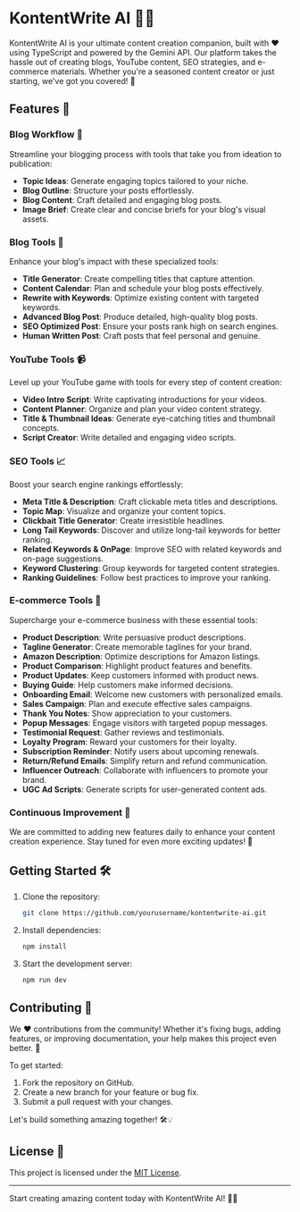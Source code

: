# KontentWrite AI 🚀✨

KontentWrite AI is your ultimate content creation companion, built with ❤️ using TypeScript and powered by the Gemini API. Our platform takes the hassle out of creating blogs, YouTube content, SEO strategies, and e-commerce materials. Whether you're a seasoned content creator or just starting, we've got you covered! 🌟

## Features 🎉

### Blog Workflow 📝
Streamline your blogging process with tools that take you from ideation to publication:
- **Topic Ideas**: Generate engaging topics tailored to your niche.
- **Blog Outline**: Structure your posts effortlessly.
- **Blog Content**: Craft detailed and engaging blog posts.
- **Image Brief**: Create clear and concise briefs for your blog's visual assets.

### Blog Tools 🔧
Enhance your blog's impact with these specialized tools:
- **Title Generator**: Create compelling titles that capture attention.
- **Content Calendar**: Plan and schedule your blog posts effectively.
- **Rewrite with Keywords**: Optimize existing content with targeted keywords.
- **Advanced Blog Post**: Produce detailed, high-quality blog posts.
- **SEO Optimized Post**: Ensure your posts rank high on search engines.
- **Human Written Post**: Craft posts that feel personal and genuine.

### YouTube Tools 📹
Level up your YouTube game with tools for every step of content creation:
- **Video Intro Script**: Write captivating introductions for your videos.
- **Content Planner**: Organize and plan your video content strategy.
- **Title & Thumbnail Ideas**: Generate eye-catching titles and thumbnail concepts.
- **Script Creator**: Write detailed and engaging video scripts.

### SEO Tools 📈
Boost your search engine rankings effortlessly:
- **Meta Title & Description**: Craft clickable meta titles and descriptions.
- **Topic Map**: Visualize and organize your content topics.
- **Clickbait Title Generator**: Create irresistible headlines.
- **Long Tail Keywords**: Discover and utilize long-tail keywords for better ranking.
- **Related Keywords & OnPage**: Improve SEO with related keywords and on-page suggestions.
- **Keyword Clustering**: Group keywords for targeted content strategies.
- **Ranking Guidelines**: Follow best practices to improve your ranking.

### E-commerce Tools 🛒
Supercharge your e-commerce business with these essential tools:
- **Product Description**: Write persuasive product descriptions.
- **Tagline Generator**: Create memorable taglines for your brand.
- **Amazon Description**: Optimize descriptions for Amazon listings.
- **Product Comparison**: Highlight product features and benefits.
- **Product Updates**: Keep customers informed with product news.
- **Buying Guide**: Help customers make informed decisions.
- **Onboarding Email**: Welcome new customers with personalized emails.
- **Sales Campaign**: Plan and execute effective sales campaigns.
- **Thank You Notes**: Show appreciation to your customers.
- **Popup Messages**: Engage visitors with targeted popup messages.
- **Testimonial Request**: Gather reviews and testimonials.
- **Loyalty Program**: Reward your customers for their loyalty.
- **Subscription Reminder**: Notify users about upcoming renewals.
- **Return/Refund Emails**: Simplify return and refund communication.
- **Influencer Outreach**: Collaborate with influencers to promote your brand.
- **UGC Ad Scripts**: Generate scripts for user-generated content ads.

### Continuous Improvement 🚀
We are committed to adding new features daily to enhance your content creation experience. Stay tuned for even more exciting updates! 🌟

## Getting Started 🛠️
1. Clone the repository:
   ```bash
   git clone https://github.com/yourusername/kontentwrite-ai.git
   ```
2. Install dependencies:
   ```bash
   npm install
   ```
3. Start the development server:
   ```bash
   npm run dev
   ```

## Contributing 🤝
We ❤️ contributions from the community! Whether it's fixing bugs, adding features, or improving documentation, your help makes this project even better. 🌈

To get started:
1. Fork the repository on GitHub.
2. Create a new branch for your feature or bug fix.
3. Submit a pull request with your changes.

Let's build something amazing together! 🛠️💡

## License 📜
This project is licensed under the [MIT License](LICENSE).

---

Start creating amazing content today with KontentWrite AI! 🌟✨
